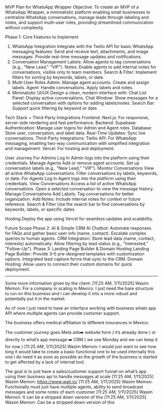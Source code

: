MVP Plan for WhatsApp Wrapper
Objective:
To create an MVP of a WhatsApp Wrapper, a minimalistic platform enabling small businesses to centralize WhatsApp conversations, manage leads through labeling and notes, and support multi-user roles, providing streamlined communication without complexity.

Phase 1: Core Features to Implement

1. WhatsApp Integration
   Integrate with the Twilio API for basic WhatsApp messaging features:
   Send and receive text, attachments, and image messages.
   Provide real-time message updates and notifications.
2. Conversation Management
   Labels: Allow agents to tag conversations (e.g., "New Lead," "VIP").
   Notes: Enable agents to add internal notes for conversations, visible only to team members.
   Search & Filter: Implement filters for sorting by keywords, labels, or date.
3. Multi-User Roles
   Admin:
   Manage agent accounts.
   Create and assign labels.
   Agent:
   Handle conversations.
   Apply labels and notes.
4. Minimalistic UI/UX
   Design a clean, modern interface with:
   Chat List Panel: Display active conversations.
   Chat Window: Show messages for a selected conversation with options for adding labels/notes.
   Search Bar: Support quick filtering by keyword or date.

Tech Stack + Third-Party Integrations
Frontend:
Next.js: For responsive, server-side rendering and fast performance.
Backend:
Supabase:
Authentication: Manage user logins for Admin and Agent roles.
Database: Store user, conversation, and label data.
Real-Time Updates: Sync live conversations.
Third-Party Integrations:
Twilio API: For WhatsApp messaging, enabling two-way communication with simplified integration and management.
Vercel: For hosting and deployment.

User Journey
For Admins
Log In
Admin logs into the platform using their credentials.
Manage Agents
Add or remove agent accounts.
Set up conversation labels (e.g., "New Lead," "VIP").
Monitor Conversations
View all active WhatsApp conversations.
Filter conversations by labels, keywords, or date.
For Agents
Log In
Agent logs into the platform using their credentials.
View Conversations
Access a list of active WhatsApp conversations.
Open a selected conversation to view the message history.
Manage Conversations
Add Labels: Tag conversations for better organization.
Add Notes: Include internal notes for context or future reference.
Search & Filter
Use the search bar to find conversations by keywords, labels, or specific dates.

Hosting
Deploy the app using Vercel for seamless updates and scalability.

Future Scope
Phase 2: AI & Simple CRM
AI Chatbot:
Automate responses for FAQs and gather basic user info (name, contact).
Escalate complex queries to human agents.
CRM Integration:
Store lead data (name, contact, interests) automatically.
Allow filtering by lead status (e.g., "Interested," "Follow-Up").
Phase 3: Landing Page Builder & Domain Hosting
Landing Page Builder:
Provide 3–5 pre-designed templates with customization options.
Integrated lead capture forms that sync to the CRM.
Domain Hosting:
Allow users to connect their custom domains for quick deployment.

---

Some more information given by the client:
[11:25 AM, 1/11/2025] Wasim Memon: For a company in scaling in Mexico. I just need the bare structure to run on this business and I can develop it into a more robust and potentially put it in the market.

As of now I just need to have an interface working with business whats app API where multiple agents can provide customer support.

The business offers medical affiliation to different insurances in Mexico.

The customer journey goes
Meta ads➡️ website form ( it’s already done ) or directly to what’s app message ➡️ CRM ( we use Monday and we can keep it for now )
[11:25 AM, 1/11/2025] Wasim Memon: I would just want to see how long it would take to create a basic functional one to be used internally this one I do need it as soon as possible as the growth of the business is started to get affected by a lack of internal tool.

The goal is to just have a sales/customer support funnel on what’s app using their business api to handle messages at scale
[11:25 AM, 1/11/2025] Wasim Memon: https://www.wati.io/
[11:25 AM, 1/11/2025] Wasim Memon: Functionally must just have multiple agents, ability to send broadcast messages and some notes of each customer
[11:25 AM, 1/11/2025] Wasim Memon: It can be a stripped down version of this
[11:25 AM, 1/11/2025] Wasim Memon: Can be a stripped down version of this
